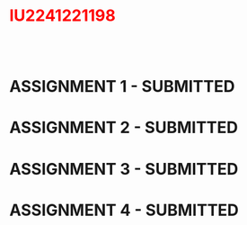 <h1 style="color: red;">IU2241221198</h1>

</hr>
</br></br>
<h1>ASSIGNMENT 1 - SUBMITTED</h1>
</hr>
<h1>ASSIGNMENT 2 - SUBMITTED</h1>
</hr>
<h1>ASSIGNMENT 3 - SUBMITTED</h1>
</hr>
<h1>ASSIGNMENT 4 - SUBMITTED</h1>